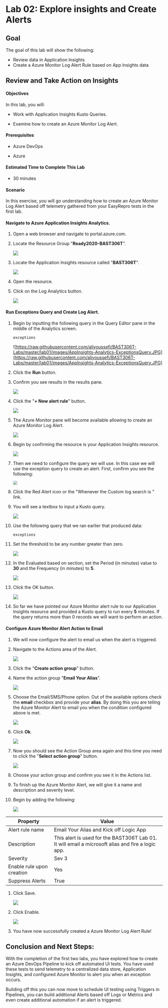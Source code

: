 # Lab 02: Explore insights and Create Alerts

## Goal

The goal of this lab will show the following:

* Review data in Application Insights
* Create a Azure Monitor Log Alert Rule based on App Insights data

## Review and Take Action on Insights

#### Objectives

In this lab, you will:

* Work with Application Insights Kusto Queries.

* Examine how to create an Azure Monitor Log Alert.



#### Prerequisites

* Azure DevOps

* Azure

#### Estimated Time to Complete This Lab

* 30 minutes

#### Scenario

In this exercise, you will go understanding how to create an Azure Monitor Log Alert based off telemetry gathered from your EasyRepro tests in the first lab.

#### **Navigate to Azure Application Insights Analytics.**

1. Open a web browser and navigate to portal.azure.com.

1. Locate the Resource Group "**Ready2020-BAST306T**".

     ![](https://raw.githubusercontent.com/aliyoussefi/BAST306T-Labs/master/lab01/images/Azure-ResourceGroup-Items.JPG)

1. Locate the Application Insights resource called "**BAST306T**".

     ![](https://raw.githubusercontent.com/aliyoussefi/BAST306T-Labs/master/lab01/images/AppInsights-LogoAndName.JPG)

1. Open the resource.

1. Click on the Log Analytics button.

     ![](https://raw.githubusercontent.com/aliyoussefi/BAST306T-Labs/master/lab02/images/AppInsights-AnalyticsButton.JPG)


#### **Run Exceptions Query and Create Log Alert.**

1. Begin by inputting the following query in the Query Editor pane in the middle of the Analytics screen.

     ```
     exceptions
     ```

     ![https://raw.githubusercontent.com/aliyoussefi/BAST306T-Labs/master/lab01/images/AppInsights-Analytics-ExceptionsQuery.JPG](https://raw.githubusercontent.com/aliyoussefi/BAST306T-Labs/master/lab01/images/AppInsights-Analytics-ExceptionsQuery.JPG)

1. Click the **Run** button.

1. Confirm you see results in the results pane.

     ![](https://raw.githubusercontent.com/aliyoussefi/BAST306T-Labs/master/lab01/images/AppInsights-Analytics-NewAlertRule.JPG)

1. Click the "**+ New alert rule**" button.

     ![](https://raw.githubusercontent.com/aliyoussefi/BAST306T-Labs/master/lab01/images/AppInsights-Analytics-NewAlertRule.JPG)

1. The Azure Monitor pane will become available allowing to create an Azure Monitor Log Alert.

     ![](https://raw.githubusercontent.com/aliyoussefi/BAST306T-Labs/master/lab01/images/AppInsights-Analytics-ExceptionsQuery.JPG)

1. Begin by confirming the resource is your Application Insights resource.

     ![](https://raw.githubusercontent.com/aliyoussefi/BAST306T-Labs/master/lab01/images/AppInsights-Analytics-NewAlertRule.JPG)

1. Then we need to configure the query we will use. In this case we will use the exception query to create an alert. First, confirm you see the following:

     <img src="https://raw.githubusercontent.com/aliyoussefi/BAST306T-Labs/master/lab01/images/AzureMonitor-Condition-Default.JPG" style="zoom:80%;" />

1. Click the Red Alert icon or the "Whenever the Custom log search is <logic undefined>" link.

1. You will see a textbox to input a Kusto query.

     ![](https://raw.githubusercontent.com/aliyoussefi/BAST306T-Labs/master/lab01/images/AzureMonitor-Condition-SearchQuery.JPG)

1. Use the following query that we ran earlier that produced data:

    ```
    exceptions
    ```

1. Set the threshold to be any number greater than zero.

     ![](https://raw.githubusercontent.com/aliyoussefi/BAST306T-Labs/master/lab01/images/AzureMonitor-Condition-AlertLogic.JPG)

1. In the Evaluated based on section, set the Period (in minutes) value to **30** and the Frequency (in minutes) to **5**.

     ![](https://raw.githubusercontent.com/aliyoussefi/BAST306T-Labs/master/lab01/images/AzureMonitor-Condition-AlertLogic.JPG)

1. Click the OK button.

     ![](https://raw.githubusercontent.com/aliyoussefi/BAST306T-Labs/master/lab01/images/AzureMonitor-Actions-OkButton.JPG)

1. So far we have pointed our Azure Monitor alert rule to our Application Insights resource and provided a Kusto query to run every **5** minutes. If the query returns more than 0 records we will want to perform an action.

#### **Configure Azure Monitor Alert Action to Email**

1. We will now configure the alert to email us when the alert is triggered.

1. Navigate to the Actions area of the Alert.

     ![](https://raw.githubusercontent.com/aliyoussefi/BAST306T-Labs/master/lab01/images/AzureMonitor-Actions-Default.JPG)

1. Click the "**Create action group**" button.

1. Name the action group "**Email Your Alias**".

     ![](https://raw.githubusercontent.com/aliyoussefi/BAST306T-Labs/master/lab01/images/AzureMonitor-Actions-NewActionGroup-NameYourActionGroup.JPG)

1. Choose the Email/SMS/Phone option. Out of the available options check the **email** checkbox and provide your **alias**. By doing this you are telling the Azure Monitor Alert to email you when the condition configured above is met.

     ![](https://raw.githubusercontent.com/aliyoussefi/BAST306T-Labs/master/lab01/images/AzureMonitor-Actions-NewActionGroup-EmailYourAliasField.JPG)

1. Click **Ok**.

     ![](https://raw.githubusercontent.com/aliyoussefi/BAST306T-Labs/master/lab01/images/AzureMonitor-Actions-OkButton.JPG)

1. Now you should see the Action Group area again and this time you need to click the "**Select action group**" button.

     ![](https://raw.githubusercontent.com/aliyoussefi/BAST306T-Labs/master/lab01/images/AzureMonitor-Actions-Default.JPG)

1. Choose your action group and confirm you see it in the Actions list.

1. To finish up the Azure Monitor Alert, we will give it a name and description and severity level.

1. Begin by adding the following:

     ![](https://raw.githubusercontent.com/aliyoussefi/BAST306T-Labs/master/lab01/images/AzureMonitor-Details-NameAndSevLevel.JPG)

| Property                  | Value                                                        |
| ------------------------- | ------------------------------------------------------------ |
| Alert rule name           | Email Your Alias and Kick off Logic App                      |
| Description               | This alert is used for the BAST306T Lab 01. It will email a microsoft alias and fire a logic app. |
| Severity                  | Sev 3                                                        |
| Enable rule upon creation | Yes                                                          |
| Suppress Alerts           | True                                                         |

1. Click Save.

      ![](https://raw.githubusercontent.com/aliyoussefi/BAST306T-Labs/master/lab02/images/AzureMonitor-Actions-SaveAndEnable.JPG)

1. Click Enable.

     ![](https://raw.githubusercontent.com/aliyoussefi/BAST306T-Labs/master/lab02/images/AzureMonitor-Actions-SaveAndEnable.JPG)

1. You have now successfully created a Azure Monitor Log Alert Rule!

## **Conclusion and Next Steps:**

With the completion of the first two labs, you have explored how to create an Azure DevOps Pipeline to kick off automated UI tests. You have used these tests to send telemetry to a centralized data store, Application Insights, and configured Azure Monitor to alert you when an exception occurs.

Building off this you can now move to schedule UI testing using Triggers in Pipelines, you can build additional Alerts based off Logs or Metrics and even create additional automation if an alert is triggered.
